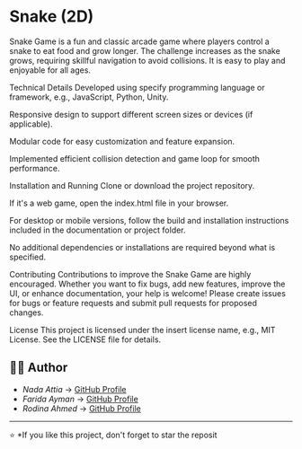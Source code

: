# Snake (2D)

Snake Game﻿ is a fun and classic arcade game where players control a snake to eat food and grow longer. The challenge increases as the snake grows, requiring skillful navigation to avoid collisions. It is easy to play and enjoyable for all ages.

Technical Details﻿
Developed using specify programming language or framework, e.g., JavaScript, Python, Unity﻿.

Responsive design to support different screen sizes or devices (if applicable).

Modular code for easy customization and feature expansion.

Implemented efficient collision detection and game loop for smooth performance.

Installation and Running﻿
Clone or download the project repository.

If it's a web game, open the index.html﻿ file in your browser.

For desktop or mobile versions, follow the build and installation instructions included in the documentation or project folder.

No additional dependencies or installations are required beyond what is specified.

Contributing﻿
Contributions to improve the Snake Game﻿ are highly encouraged. Whether you want to fix bugs, add new features, improve the UI, or enhance documentation, your help is welcome! Please create issues for bugs or feature requests and submit pull requests for proposed changes.

License﻿
This project is licensed under the insert license name, e.g., MIT License﻿. See the LICENSE file for details.


## 🧑‍💻 Author

- *Nada Attia* → [GitHub Profile](https://github.com/NadaAttia04)  
- *Farida Ayman* → [GitHub Profile](https://github.com/FaridaAyman)  
- *Rodina Ahmed* → [GitHub Profile](https://github.com/RodinaAhmed)

---

⭐ *If you like this project, don't forget to star the reposit

